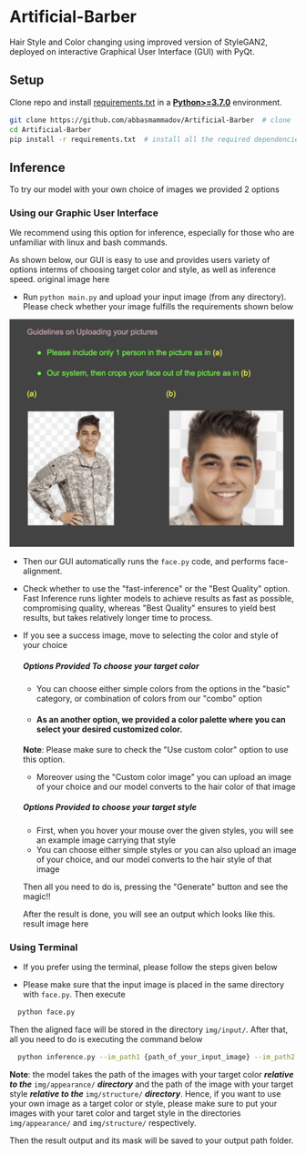 # Artificial-Barber

Hair Style and Color changing using improved version of StyleGAN2, deployed on interactive Graphical User Interface (GUI) with PyQt.


## Setup

Clone repo and install [requirements.txt](https://github.com/abbasmammadov/Artificial-Barber/blob/main/requirements.txt) in a
[**Python>=3.7.0**](https://www.python.org/) environment.

```bash
git clone https://github.com/abbasmammadov/Artificial-Barber  # clone
cd Artificial-Barber
pip install -r requirements.txt  # install all the required dependencies
```

## Inference

To try our model with your own choice of images we provided 2 options 

### Using our Graphic User Interface </Summary>
We recommend using this option for inference, especially for those who are unfamiliar with linux and bash commands. 

As shown below, our GUI is easy to use and provides users variety of options interms of choosing target color and style, as well as inference speed.
original image here
* Run ``python main.py`` and upload your input image (from any directory). Please check whether your image fulfills the requirements shown below
<img src='img/additional/guidelines.png' width=500 height=400>

* Then our GUI automatically runs the ``face.py`` code, and performs face-alignment. 
* Check whether to use the "fast-inference" or the "Best Quality" option. Fast Inference runs lighter models to achieve results as fast as possible, compromising quality, whereas "Best Quality" ensures to yield best results, but takes relatively longer time to process.
* If you see a success image, move to selecting the color and style of your choice
  ##### Options Provided To choose your target color
  - You can choose either simple colors from the options in the "basic" category, or combination of colors from our "combo" option
  - #### As an another option, we provided a color palette where you can select your desired customized color.
  **Note**: Please make sure to check the "Use custom color" option to use this option.
  - Moreover using the "Custom color image" you can upload an image of your choice and our model converts to the hair color of that image
  
  ##### Options Provided to choose your target style
  - First, when you hover your mouse over the given styles, you will see an example image carrying that style
  - You can choose either simple styles or you can also upload an image of your choice, and our model converts to the hair style of that image
  
  Then all you need to do is, pressing the "Generate" button and see the magic!!
  
  After the result is done, you will see an output which looks like this.
  result image here
 
 
### Using Terminal </Summary>
- If you prefer using the terminal, please follow the steps given below

* Please make sure that the input image is placed in the same directory with ``face.py``. Then execute 
```bash 
  python face.py
```
 
 Then the aligned face will be stored in the directory ``img/input/``. After that, all you need to do is executing the command below
```bash 
  python inference.py --im_path1 {path_of_your_input_image} --im_path2 {path_of_the_image_with_your_target_style} --im_path3 {path_of_the_image_with_your_target_color} --output_dir {desired_path_to_store_output_images_and_their_masks}
```
**Note**: the model takes the path of the images with your target color ***relative to the*** ``img/appearance/`` ***directory*** and the path of the image with your target style ***relative to the*** ``img/structure/`` ***directory***. Hence, if you want to use your own image as a target color or style, please make sure to put your images with your taret color and target style in the directories ``img/appearance/`` and ``img/structure/`` respectively. 

Then the result output and its mask will be saved to your output path folder. 
 
